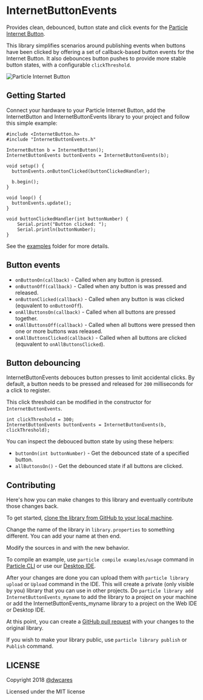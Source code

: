 # InternetButtonEvents
Provides clean, debounced, button state and click events for the [Particle Internet Button](https://docs.particle.io/guide/tools-and-features/button/photon).

This library simplifies scenarios around publishing events when buttons have been clicked by offering a set of callback-based button events for the Internet Button. It also debounces button pushes to provide more stable button states, with a configurable `clickThreshold`.

![Particle Internet Button](https://docs.particle.io/assets/images/internet-button-in-box.jpg)

## Getting Started
Connect your hardware to your Particle Internet Button, add the InternetButton and InternetButtonEvents library to your project and follow this simple example:

```
#include <InternetButton.h>
#include "InternetButtonEvents.h"

InternetButton b = InternetButton();
InternetButtonEvents buttonEvents = InternetButtonEvents(b);

void setup() { 
  buttonEvents.onButtonClicked(buttonClickedHandler);

  b.begin(); 
}

void loop() {
  buttonEvents.update();
}

void buttonClickedHandler(int buttonNumber) {
    Serial.print("Button clicked: ");
    Serial.println(buttonNumber);
}
```

See the [examples](examples) folder for more details.


## Button events
* `onButtonOn(callback)` - Called when any button is pressed.
* `onButtonOff(callback)` - Called when any button is was pressed and released.
* `onButtonClicked(callback)` - Called when any button is was clicked (equvalent to `onButtonOff`).
* `onAllButtonsOn(callback)` - Called when all buttons are pressed together.
* `onAllButtonsOff(callback)` - Called when all buttons were pressed then one or more buttons was released.
* `onAllButtonsClicked(callback)` - Called when all buttons are clicked (equvalent to `onAllButtonsClicked`).

## Button debouncing
InternetButtonEvents debouces button presses to limit accidental clicks. By default, a button needs to be pressed and released for `200` milliseconds for a click to register. 

This click threshold can be modified in the constructor for `InternetButtonEvents`.

```
int clickThreshold = 300;
InternetButtonEvents buttonEvents = InternetButtonEvents(b, clickThreshold);
```

You can inspect the debouced button state by using these helpers:

* `buttonOn(int buttonNumber)` - Get the debounced state of a specified button.
* `allButtonsOn()` - Get the debounced state if all buttons are clicked.

## Contributing

Here's how you can make changes to this library and eventually contribute those changes back.

To get started, [clone the library from GitHub to your local machine](https://help.github.com/articles/cloning-a-repository/).

Change the name of the library in `library.properties` to something different. You can add your name at then end.

Modify the sources in <src> and <examples> with the new behavior.

To compile an example, use `particle compile examples/usage` command in [Particle CLI](https://docs.particle.io/guide/tools-and-features/cli#update-your-device-remotely) or use our [Desktop IDE](https://docs.particle.io/guide/tools-and-features/dev/#compiling-code).

After your changes are done you can upload them with `particle library upload` or `Upload` command in the IDE. This will create a private (only visible by you) library that you can use in other projects. Do `particle library add InternetButtonEvents_myname` to add the library to a project on your machine or add the InternetButtonEvents_myname library to a project on the Web IDE or Desktop IDE.

At this point, you can create a [GitHub pull request](https://help.github.com/articles/about-pull-requests/) with your changes to the original library. 

If you wish to make your library public, use `particle library publish` or `Publish` command.

## LICENSE
Copyright 2018 [@dwcares](https://twitter.com/dwcares)

Licensed under the MIT license
